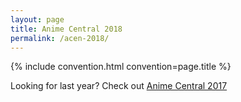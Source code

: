 ```yaml
---
layout: page
title: Anime Central 2018
permalink: /acen-2018/
---
```


{% include convention.html convention=page.title %}

Looking for last year? Check out [Anime Central 2017](/acen-2017)
